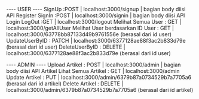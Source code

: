 ---- USER ----
SignUp :POST | localhost:3000/signup | bagian body diisi API Register
SignIn :POST | localhost:3000/signin | bagian body diisi API Login
LogOut :GET | localhost:3000/logout
Melihat Semua User : GET | localhost:3000/getAllUser
Melihat User berdasarkan ID User : GET | localhost:3000/63778bb87133d49b9761556e (berasal dari id user)
UpdateUserByID : PATCH | localhost:3000/6377128ae88f3ac2b833d79e (berasal dari id user) 
DeleteUserByID : DELETE | localhost:3000/6377128ae88f3ac2b833d79e (berasal dari id user) 
 
---- ADMIN ----
Upload Artikel : POST | localhost:3000/admin | bagian body diisi API Artikel
Lihat Semua Artikel : GET | localhost:3000/admin
Update Artikel : PUT | localhost:3000/admin/6379b87a0734529b7a7705a6 (berasal dari id artikel)
Delete Artikel : DELETE | localhost:3000/admin/6379b87a0734529b7a7705a6 (berasal dari id artikel)
